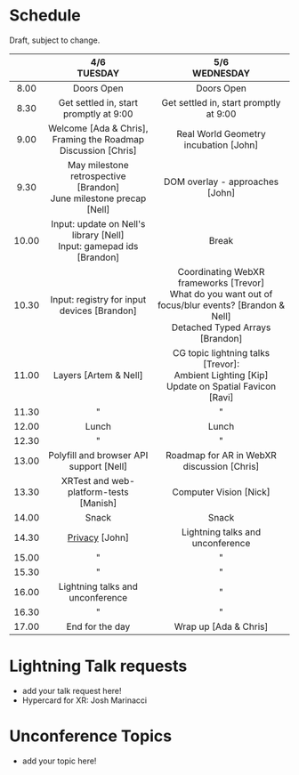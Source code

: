 # Schedule

Draft, subject to change.

|       |                       4/6 <br /> TUESDAY                                  |                       5/6 <br /> WEDNESDAY                   |
|:-----:|:-------------------------------------------------------------------------:|:-------------------------------------------------------------:|
|  8.00 | Doors Open                                                                | Doors Open                                                    |
|  8.30 | Get settled in, start promptly at 9:00                                    | Get settled in, start promptly at 9:00                        |
|  9.00 | Welcome [Ada & Chris],<br />Framing the Roadmap Discussion [Chris]        | Real World Geometry incubation [John]                         |
|  9.30 | May milestone retrospective [Brandon]<br />June milestone precap [Nell]   | DOM overlay - approaches [John]                            |
| 10.00 | Input: update on Nell's library [Nell]<br />Input: gamepad ids [Brandon]  | Break                   |
| 10.30 | Input: registry for input devices [Brandon]                               | Coordinating WebXR frameworks [Trevor]<br />What do you want out of focus/blur events? [Brandon & Nell]<br />Detached Typed Arrays [Brandon] |
| 11.00 | Layers [Artem & Nell]                                                     | CG topic lightning talks [Trevor]:<br />Ambient Lighting [Kip]<br />Update on Spatial Favicon [Ravi] |
| 11.30 |    "                                                                      |  "  |
| 12.00 | Lunch                                                                     | Lunch                                                         |
| 12.30 |    "                                                                      |  "                                                          |
| 13.00 | Polyfill and browser API support [Nell]                                   | Roadmap for AR in WebXR discussion [Chris]                                |
| 13.30 | XRTest and web-platform-tests [Manish]                                    | Computer Vision [Nick]                                        |
| 14.00 | Snack                                                                     | Snack                                                         |
| 14.30 | [Privacy](https://github.com/immersive-web/webxr/pull/638/files?short_path=472fbcc#diff-472fbcc4786b1b90047b02fd8e7bdc17) [John]                                                            | Lightning talks and unconference                              |
| 15.00 |    "                                                                      |              "                                                |
| 15.30 |    "               |              "                                                |
| 16.00 | Lightning talks and unconference                                          |              "                                                |
| 16.30 |    "                                                                      |              "                                                |
| 17.00 | End for the day                                                           | Wrap up [Ada & Chris]                                         |
                                                                                    

# Lightning Talk requests
  * add your talk request here!
  * Hypercard for XR: Josh Marinacci

# Unconference Topics
  * add your topic here!
